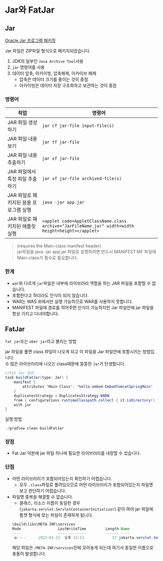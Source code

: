 # Jar와 FatJar

## Jar
[Oracle Jar 프로그램 패키징](https://docs.oracle.com/javase/tutorial/deployment/jar/index.html)  
  
Jar 파일은 ZIP파일 형식으로 패키지되었습니다.  
1. JDK의 일부인 `Java Archive Tool`사용
2. `jar` 명령어를 사용
3. 데이터 압축, 아카이빙, 압축해제, 아카이브 해체
   + 압축은 데이터 크기를 줄이는 것이 중점
   + 아카이빙은 데이터 저장 구조화하고 보관하는 것이 중점  
  
### 명령어  
| 작업                      | 명령어                                                                                                |
|-------------------------|----------------------------------------------------------------------------------------------------|
| JAR 파일 생성하기             | `jar cf jar-file input-file(s)`                                                                    |
| JAR 파일 내용 보기            | `jar tf jar-file`                                                                                  |
| JAR 파일 내용 추출하기          | `jar xf jar-file`                                                                                  |
| JAR 파일에서 특정 파일 추출하기     | `jar xf jar-file archived-file(s)`                                                                 |
| JAR 파일로 패키지된 응용 프로그램 실행 | `java -jar app.jar`                                                                                |
| JAR 파일로 패키지된 애플릿 실행     | `<applet code=AppletClassName.class archive="JarFileName.jar" width=width height=height></applet>` |

>  (requires the Main-class manifest header)   
> jar파일을 java -jar app.jar 파일로 실행하려면 반드시 MANIFEST.MF 파일에 Main-class가 필수로 필요합니다.  
>   
  
### 한계  
+ `war`와 다르게 `jar`파일은 내부에 라이브러리 역할을 하는 JAR 파일을 포함할 수 없습니다. 
+ 포함한다고 하더라도 인식이 되지 않습니다.  
+ WAR는 WAS 위에서만 실행 가능하므로 WAR를 사용하지 못합니다.
+ MANIFEST 파일에 경로를 적어주면 인식이 가능하지만 Jar 파일안에 jar 파일을 항상 가지고 다녀야합니다.  
  
## FatJar  
`fat jar`또는 `uber jar`라고 불리는 방법  
  
jar 파일을 풀면 class 파일이 나오게 되고 이 파일을 Jar 파일안에 포함시키는 방법입니다.  
수 많은 라이브러리에 나오는 class때문에 뚱뚱한 `Jar`가 탄생합니다.  

```Java
//Fat Jar 생성
task buildFatJar(type: Jar) {
    manifest {
        attributes 'Main-Class': 'hello.embed.EmbedTomcatSpringMain'
    }
    duplicatesStrategy = DuplicatesStrategy.WARN
    from { configurations.runtimeClasspath.collect { it.isDirectory() ? it : zipTree(it) } }
    with jar
}
```  
실행 방법
```Java
./gradlew clean buildFatJar
```  
### 장점  
+ Fat Jar 덕분에 jar 파일 하나에 필요한 라이브러리를 내장할 수 있습니다.
  
### 단점
+ 어떤 라이브러리가 포함되어있는지 확인하기 어렵습니다.
  + 모두 `.class`파일로 풀려있으므로 어떤 라이브러리가 포함되어있는지 파일명 보고 판단하기 어렵습니다.
+ 파일명 중복을 해결할 수 없습니다.
  + 클래스, 리소스 이름이 동일한 경우 (`jakarta.servlet.ServletContainerInitializer`) 같이 여러 jar 파일에 톰캣 형식에 맞는 파일이 존재하게 됩니다.
   ```Java
   \build\libs\META-INF\services
   Mode                 LastWriteTime         Length Name
   ----                 -------------         ------ ----
   -a----      2023-01-11  오후 12:11             57 jakarta.servlet.ServletContainerInitializer
   ```  
   해당 파일은 `/META-INF/services`안에 모아놓게 되는데 여기서 동일한 이름으로 충돌이 발생합니다.  
  
   